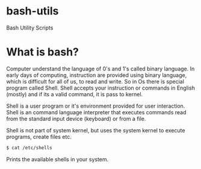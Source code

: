 # bash-utils

Bash Utility Scripts

# What is bash?

Computer understand the language of 0's and 1's called binary language. In early days of computing, instruction are provided using binary language, which is difficult for all of us, to read and write. So in Os there is special program called Shell. Shell accepts your instruction or commands in English (mostly) and if its a valid command, it is pass to kernel.

Shell is a user program or it's environment provided for user interaction. Shell is an command language interpreter that executes commands read from the standard input device (keyboard) or from a file.

Shell is not part of system kernel, but uses the system kernel to execute programs, create files etc.

```sh
$ cat /etc/shells
```
Prints the available shells in your system.
